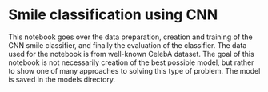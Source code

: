 # Smile classification using CNN

This notebook goes over the data preparation, creation and training of the CNN smile classifier, and finally the evaluation of the classifier. The data used for the notebook is from well-known CelebA dataset. The goal of this notebook is not necessarily creation of the best possible model, but rather to show one of many approaches to solving this type of problem. The model is saved in the models directory.
